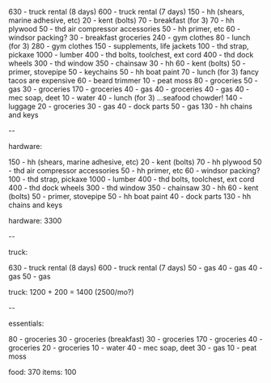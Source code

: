  630 - truck rental (8 days)
 600 - truck rental (7 days)
 150 - hh (shears, marine adhesive, etc)
  20 - kent (bolts)
  70 - breakfast (for 3)
  70 - hh plywood
  50 - thd air compressor accessories
  50 - hh primer, etc
  60 - windsor packing?
  30 - breakfast groceries
 240 - gym clothes
  80 - lunch (for 3)
 280 - gym clothes
 150 - supplements, life jackets
 100 - thd strap, pickaxe
1000 - lumber
 400 - thd bolts, toolchest, ext cord
 400 - thd dock wheels
 300 - thd window
 350 - chainsaw
  30 - hh
  60 - kent (bolts)
  50 - primer, stovepipe
  50 - keychains
  50 - hh boat paint
  70 - lunch (for 3) fancy tacos are expensive
  60 - beard trimmer
  10 - peat moss
  80 - groceries
  50 - gas
  30 - groceries
 170 - groceries
  40 - gas
  40 - groceries
  40 - gas
  40 - mec soap, deet
  10 - water
  40 - lunch (for 3) ...seafood chowder!
 140 - luggage
  20 - groceries
  30 - gas
  40 - dock parts
  50 - gas
 130 - hh chains and keys

--

hardware:

 150 - hh (shears, marine adhesive, etc)
  20 - kent (bolts)
  70 - hh plywood
  50 - thd air compressor accessories
  50 - hh primer, etc
  60 - windsor packing?
 100 - thd strap, pickaxe
1000 - lumber
 400 - thd bolts, toolchest, ext cord
 400 - thd dock wheels
 300 - thd window
 350 - chainsaw
  30 - hh
  60 - kent (bolts)
  50 - primer, stovepipe
  50 - hh boat paint
  40 - dock parts
 130 - hh chains and keys

hardware: 3300

--

truck:

 630 - truck rental (8 days)
 600 - truck rental (7 days)
  50 - gas
  40 - gas
  40 - gas
  50 - gas

truck: 1200 + 200 = 1400 (2500/mo?)

--

essentials:

  80 - groceries
  30 - groceries (breakfast)
  30 - groceries
 170 - groceries
  40 - groceries
  20 - groceries
  10 - water
  40 - mec soap, deet
  30 - gas
  10 - peat moss

food:  370
items: 100
